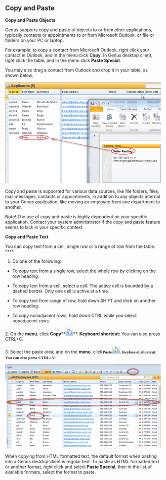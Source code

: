 ## Copy and Paste

**Copy and Paste Objects**

Genus supports copy and paste of objects to or from other applications, typically contacts or appointments to or from Microsoft Outlook, or file or folders on your PC or laptop.

For example, to copy a contact from Microsoft Outlook, right click your contact in Outlook, and in the menu click **Copy**. In Genus desktop client, right click the table, and in the menu click **Paste Special**.

You may also drag a contact from Outlook and drop it in your table, as shown below.

![ID6D53A539F3904A1F.ID0A493D773A8449BF.png](media/ID6D53A539F3904A1F.ID0A493D773A8449BF.png)

Copy and paste is supported for various data sources, like file folders, files, mail messages, contacts or appointments, in addition to any objects internal to your Genus application, like moving an employee from one department to another.

Note! The use of copy and paste is highly dependent on your specific application. Contact your system administrator if the copy and paste feature seems to lack in your specific context.

**Copy and Paste Text**

You can copy text from a cell, single row or a range of row from the table. **** 

1.  Do one of the following:

- To copy text from a single row, select the whole row by clicking on the row heading.

- To copy text from a cell, select a cell. The active cell is bounded by a dashed border. Only one cell is active at a time.

- To copy text from range of row, hold down SHIFT and click on another row heading.

- To copy nonadjacent rows, hold down CTRL while you select nonadjacent rows.

2\. On the **menu**, click **Copy****![ID6D53A539F3904A1F.ID5F6A2930EEBC4F7C.png](media/ID6D53A539F3904A1F.ID5F6A2930EEBC4F7C.png)**. **Keyboard shortcut:** You can also press CTRL+C.

3\. Select the paste area, and on the **menu**, click<span style="FONT-FAMILY: Calibri; FONT-SIZE: 10pt; FONT-WEIGHT: bold">Paste<span style="FONT-FAMILY: Calibri; FONT-SIZE: 10pt; FONT-WEIGHT: bold">![ID6D53A539F3904A1F.ID3A46D6A561BC433A.png](media/ID6D53A539F3904A1F.ID3A46D6A561BC433A.png). **Keyboard shortcut:** You can also press CTRL+V.

![ID6D53A539F3904A1F.ID236D3AA5D5DF453D.png](media/ID6D53A539F3904A1F.ID236D3AA5D5DF453D.png)

When copying from HTML formatted text, the default format when pasting into a Genus desktop client is regular text. To paste as HTML formatted text or another format, right click and select **Paste Special**, then in the list of available formats, select the format to paste.